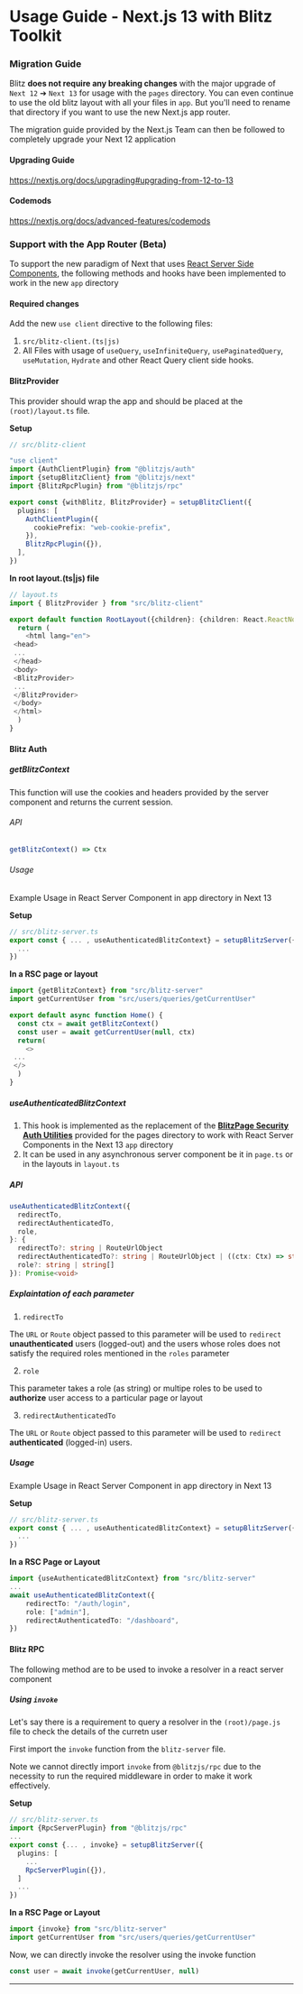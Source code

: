 # Usage Guide - Next.js 13 with Blitz Toolkit



### Migration Guide

Blitz **does not require any breaking changes** with the major upgrade of `Next 12` ➔ `Next 13` for usage with the `pages` directory. You can even continue to use the old blitz layout with all your files in `app`. But you'll need to rename that directory if you want to use the new Next.js app router.

The migration guide provided by the Next.js Team can then be followed to completely upgrade your Next 12 application

#### Upgrading Guide

<https://nextjs.org/docs/upgrading#upgrading-from-12-to-13>

#### Codemods

<https://nextjs.org/docs/advanced-features/codemods>

### Support with the App Router (Beta)

To support the new paradigm of Next that uses [React Server Side Components](https://github.com/reactjs/rfcs/blob/main/text/0188-server-components.md),
the following methods and hooks have been implemented to work in the new `app` directory

#### Required changes

Add the new `use client` directive to the following files:

1. `src/blitz-client.(ts|js)`
2. All Files with usage of `useQuery`, `useInfiniteQuery`, `usePaginatedQuery`, `useMutation`, `Hydrate` and other React Query client side hooks.

#### BlitzProvider

This provider should wrap the app and should be placed at the `(root)/layout.ts` file.

**Setup** 


```typescript
// src/blitz-client

"use client"
import {AuthClientPlugin} from "@blitzjs/auth"
import {setupBlitzClient} from "@blitzjs/next"
import {BlitzRpcPlugin} from "@blitzjs/rpc"

export const {withBlitz, BlitzProvider} = setupBlitzClient({
  plugins: [
    AuthClientPlugin({
      cookiePrefix: "web-cookie-prefix",
    }),
    BlitzRpcPlugin({}),
  ],
})

```
**In root layout.(ts|js) file**


```typescript
// layout.ts
import { BlitzProvider } from "src/blitz-client"

export default function RootLayout({children}: {children: React.ReactNode}) {
  return (
    <html lang="en">
 <head>
 ...
 </head>
 <body>
 <BlitzProvider>
 ...
 </BlitzProvider>
 </body>
 </html>
  )
}
```
#### Blitz Auth

##### getBlitzContext

This function will use the cookies and headers provided by the server component and returns the current session.

###### API


```typescript
getBlitzContext() => Ctx
```
###### Usage

Example Usage in React Server Component in app directory in Next 13

**Setup**


```typescript
// src/blitz-server.ts
export const { ... , useAuthenticatedBlitzContext} = setupBlitzServer({
  ...
})
```
**In a RSC page or layout**


```typescript
import {getBlitzContext} from "src/blitz-server"
import getCurrentUser from "src/users/queries/getCurrentUser"

export default async function Home() {
  const ctx = await getBlitzContext()
  const user = await getCurrentUser(null, ctx)
  return(
    <>
 ...
 </>
  )
}
```
##### useAuthenticatedBlitzContext

1. This hook is implemented as the replacement of the [**BlitzPage Security Auth Utilities**](https://blitzjs.com/docs/authorization#secure-your-pages) provided for the pages directory to work with React Server Components in the Next 13 `app` directory
2. It can be used in any asynchronous server component be it in `page.ts` or in the layouts in `layout.ts`

##### API


```typescript
useAuthenticatedBlitzContext({
  redirectTo,
  redirectAuthenticatedTo,
  role,
}: {
  redirectTo?: string | RouteUrlObject
  redirectAuthenticatedTo?: string | RouteUrlObject | ((ctx: Ctx) => string | RouteUrlObject)
  role?: string | string[]
}): Promise<void>
```
##### Explaintation of each parameter

1. `redirectTo`

The `URL` or `Route` object passed to this parameter will be used to `redirect` **unauthenticated** users (logged-out) and the users whose roles does not satisfy the required roles mentioned in the `roles` parameter

2. `role`

This parameter takes a role (as string) or multipe roles to be used to **authorize** user access to a particular page or layout

3. `redirectAuthenticatedTo`

The `URL` or `Route` object passed to this parameter will be used to `redirect` **authenticated** (logged-in) users.

##### Usage

Example Usage in React Server Component in app directory in Next 13

**Setup**


```typescript
// src/blitz-server.ts
export const { ... , useAuthenticatedBlitzContext} = setupBlitzServer({
  ...
})
```
**In a RSC Page or Layout**


```typescript
import {useAuthenticatedBlitzContext} from "src/blitz-server"
...
await useAuthenticatedBlitzContext({
    redirectTo: "/auth/login",
    role: ["admin"],
    redirectAuthenticatedTo: "/dashboard",
})
```
#### Blitz RPC

The following method are to be used to invoke a resolver in a react server component

##### Using `invoke`

Let's say there is a requirement to query a resolver in the `(root)/page.js` file to check the details of the curretn user

First import the `invoke` function from the `blitz-server` file.

Note we cannot directly import `invoke` from `@blitzjs/rpc` due to the necessity to run the required middleware in order to make it work effectively.

**Setup**


```typescript
// src/blitz-server.ts
import {RpcServerPlugin} from "@blitzjs/rpc"
...
export const {... , invoke} = setupBlitzServer({
  plugins: [
    ...
    RpcServerPlugin({}),
  ]
  ...
})
```
**In a RSC Page or Layout**


```typescript
import {invoke} from "src/blitz-server"
import getCurrentUser from "src/users/queries/getCurrentUser"
```
Now, we can directly invoke the resolver using the invoke function


```typescript
const user = await invoke(getCurrentUser, null)
```


---

